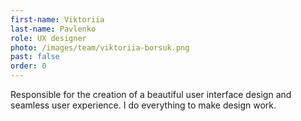 ```yaml
---
first-name: Viktoriia
last-name: Pavlenko
role: UX designer
photo: /images/team/viktoriia-borsuk.png
past: false
order: 0
---
```

Responsible for the creation of a beautiful user interface design and seamless user experience. I do everything to make design work.
